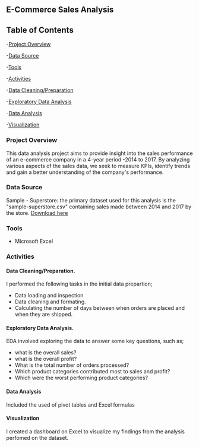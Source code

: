 ## E-Commerce Sales Analysis

## Table of Contents

-[Project Overview](#project-overview)

-[Data Source](#data-source)

-[Tools](#tools)

-[Activities](#activities)

-[Data Cleaning/Preparation](#data-cleaning-preparation)

-[Exploratory Data Analysis](#exploratory-data-analysis)

-[Data Analysis](data-analysis)

-[Visualization](visualization)

### Project Overview

This data analysis project aims to provide insight into the sales performance of an e-commerce company in a 4-year period -2014 to 2017. By analyzing various aspects of the sales data, we seek to measure KPIs, identify trends and gain a better understanding of the company's performance.

### Data Source

Sample - Superstore: the primary dataset used for this analysis is the "sample-superstore.csv" containing sales made between 2014 and 2017 by the store. [Download here](https://shorturl.at/hkxK0)

### Tools

- Microsoft Excel

### Activities

#### Data Cleaning/Preparation.

I performed the following tasks in the initial data prepartion;
- Data loading and inspection
- Data cleaning and formating.
- Calculating the number of days between when orders are placed and when they are shipped.

#### Exploratory Data Analysis.

EDA involved exploring the data to answer some key questions, such as;

- what is the overall sales?
- what is the overall profit?
- What is the total number of orders processed?
- Which product categories contributed most to sales and profit?
- Which were the worst performing product categories?

#### Data Analysis

Included the used of pivot tables and Excel formulas

#### Visualization

I created a dashboard on Excel to visualize my findings from the analysis perfomed on the dataset.


